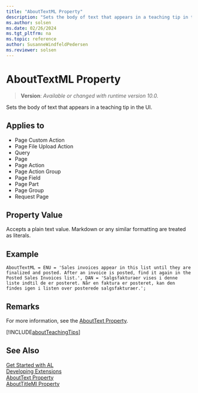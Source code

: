 ```yaml
---
title: "AboutTextML Property"
description: "Sets the body of text that appears in a teaching tip in the UI."
ms.author: solsen
ms.date: 02/26/2024
ms.tgt_pltfrm: na
ms.topic: reference
author: SusanneWindfeldPedersen
ms.reviewer: solsen
---
```

[//]: # (START>DO_NOT_EDIT)
[//]: # (IMPORTANT:Do not edit any of the content between here and the END>DO_NOT_EDIT.)
[//]: # (Any modifications should be made in the .xml files in the ModernDev repo.)
# AboutTextML Property
> **Version**: _Available or changed with runtime version 10.0._

Sets the body of text that appears in a teaching tip in the UI.

## Applies to
-   Page Custom Action
-   Page File Upload Action
-   Query
-   Page
-   Page Action
-   Page Action Group
-   Page Field
-   Page Part
-   Page Group
-   Request Page

[//]: # (IMPORTANT: END>DO_NOT_EDIT)

## Property Value

Accepts a plain text value. Markdown or any similar formatting are treated as literals.

## Example

```al
AboutTextML = ENU = 'Sales invoices appear in this list until they are finalized and posted. After an invoice is posted, find it again in the Posted Sales Invoices list.', DAN = 'Salgsfakturaer vises i denne liste indtil de er posteret. Når en faktura er posteret, kan den findes igen i listen over posterede salgsfakturaer.';
```

## Remarks 

For more information, see the [AboutText Property](devenv-abouttext-property.md). 

[!INCLUDE[aboutTeachingTips](../includes/include-about-teaching-tips.md)]

## See Also  

[Get Started with AL](../devenv-get-started.md)  
[Developing Extensions](../devenv-dev-overview.md)  
[AboutText Property](devenv-abouttext-property.md)  
[AboutTitleMl Property](devenv-abouttitleml-property.md)  
